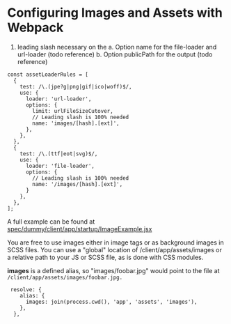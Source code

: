 # Configuring Images and Assets with Webpack

1. leading slash necessary on the
   a. Option name for the file-loader and url-loader (todo reference)
   b. Option publicPath for the output (todo reference)

```
const assetLoaderRules = [
  {
    test: /\.(jpe?g|png|gif|ico|woff)$/,
    use: {
      loader: 'url-loader',
      options: {
        limit: urlFileSizeCutover,
        // Leading slash is 100% needed
        name: 'images/[hash].[ext]',
      },
    },
  },
  {
    test: /\.(ttf|eot|svg)$/,
    use: {
      loader: 'file-loader',
      options: {
        // Leading slash is 100% needed
        name: '/images/[hash].[ext]',
      }
    },
  },
];

```

A full example can be found at [spec/dummy/client/app/startup/ImageExample.jsx](https://github.com/shakacode/react_on_rails/tree/master/spec/dummy/client/app/startup/ImageExample.jsx)

You are free to use images either in image tags or as background images in SCSS files. You can
use a "global" location of /client/app/assets/images or a relative path to your JS or SCSS file, as
is done with CSS modules.

**images** is a defined alias, so "images/foobar.jpg" would point to the file at
`/client/app/assets/images/foobar.jpg.`

```
 resolve: {
    alias: {
      images: join(process.cwd(), 'app', 'assets', 'images'),
    },
  },
```
